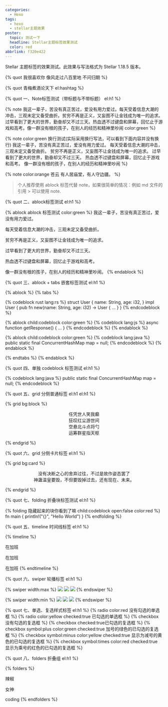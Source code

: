 ```yaml
---
categories:
  - Hexo
tags:
  - hexo
  - stellar主题效果
poster:
  topic: 测试一下
  headline: Stellar主题标签效果测试
  color: red
abbrlink: f320e422
---
```


Stellar 主题标签的效果测试。此效果与写法格式为 Stellar 1.18.5  版本。

<!-- more -->

{% quot 我很喜欢你 像风走过八百里地 不问归期 %}

{% quot 青梅煮酒论天下 el:hashtag %}

{% quot 一、Note标签测试（带标题与不带标题） el:h1 %}

{% note 我这一辈子，苦没有真正苦过，爱没有用力爱过。每天受着信息大潮的冲击，三观未定又备受曲折。贫穷不再是正义，又妄图不让金钱成为唯一的追求。过早看到了更大的世界，勤奋却又不过三天。热血透不过键盘和屏幕，回忆止于游戏和高考。像一群没有根的孩子，在别人的经历和精神里吵闹 color:green %}

{% note color:green 换行测试(实际采用换行写法，可以看到下面内容并没有换行) 
我这一辈子，苦没有真正苦过，爱没有用力爱过。
每天受着信息大潮的冲击，三观未定又备受曲折。
贫穷不再是正义，又妄图不让金钱成为唯一的追求。
过早看到了更大的世界，勤奋却又不过三天。
热血透不过键盘和屏幕，回忆止于游戏和高考。
像一群没有根的孩子，在别人的经历和精神里吵闹 %}

{% note color:orange 苍云 有人居庙堂，有人守边疆。 %}

> 个人推荐使用 ablock 标签代替 note，如果很简单的情况：例如 md 文件的引用 > 可以使用 note.

{% quot 二、ablock标签测试 el:h1 %}

{% ablock ablock 标签测试 color:green %}
我这一辈子，苦没有真正苦过，爱没有用力爱过。

每天受着信息大潮的冲击，三观未定又备受曲折。

贫穷不再是正义，又妄图不让金钱成为唯一的追求。

过早看到了更大的世界，勤奋却又不过三天。

热血透不过键盘和屏幕，回忆止于游戏和高考。

像一群没有根的孩子，在别人的经历和精神里吵闹。
{% endablock %}

{% quot 三、ablock + tabs 嵌套标签测试 el:h1 %}

{% ablock %}
{% tabs %}
<!-- tab 代码 -->
{% codeblock rust lang:rs %}
struct User {
    name: String,
    age: i32,
}
impl User {
    pub fn new(name: String, age: i32) -> User {
        ...
    }
}
{% endcodeblock %}

<!-- tab 彩色代码块 -->

{% ablock child:codeblock color:green %}
{% codeblock lang:js %}
async function getResponse() {
    ...
}
{% endcodeblock %}
{% endablock %}

{% ablock child:codeblock color:green %}
{% codeblock lang:java %}
public static final ConcurrentHashMap map = null;
{% endcodeblock %}
{% endablock %}

{% endtabs %}
{% endablock %}

{% quot 四、单独 codeblock 标签测试 el:h1 %}

{% codeblock lang:java %}
public static final ConcurrentHashMap map = null;
{% endcodeblock %}

{% quot 五、grid 分侧普通标签 el:h1 el:h1 %}

{% grid bg:block %}

<!-- cell left -->
<center>任凭世人笑我癫</center>
<center>狂叹红尘游世间</center>

<!-- cell right -->

<center>空悬北斗点将勺</center>
<center>运筹群星指天枢</center>

{% endgrid %}


{% quot 六、grid 分侧卡片标签 el:h1 %}

{% grid bg:card %}

<!-- cell left -->

<center>没有决断之心的舍弃过往，不过是故作姿态罢了</center>

<!-- cell right -->

<center>神蛊温皇要毁，不但要毁掉过去，还有现在、未来。</center>

{% endgrid %}

{% quot 七、folding 折叠块标签测试 el:h1 %}

{% folding 隐藏起来的块你看到了嘛 child:codeblock open:false color:red %}
fn main {
    println!("{}", "Hello World")
}
{% endfolding %}

{% quot 五、timeline 时间线标签 el:h1 %}

{% timeline %}
<!-- node 2022 年 10 月 28 日 -->
在加班
<!-- node 2022 年 10 月 29 日 -->
在加班
<!-- node 2022 年 10 月 30 日 -->
在加班
{% endtimeline %}

{% quot 六、swiper 轮播标签 el:h1 %}

{% swiper width:max %}
![](https://fastly.jsdelivr.net/gh/cdn-x/wiki@1.0.2/prohud/screenshot11.png)
![](https://fastly.jsdelivr.net/gh/cdn-x/wiki@1.0.2/prohud/screenshot12.png)
![](https://fastly.jsdelivr.net/gh/cdn-x/wiki@1.0.2/prohud/screenshot13.png)
{% endswiper %}

{% swiper width:min %}
![](https://fastly.jsdelivr.net/gh/cdn-x/wiki@1.0.2/prohud/screenshot11.png)
![](https://fastly.jsdelivr.net/gh/cdn-x/wiki@1.0.2/prohud/screenshot12.png)
![](https://fastly.jsdelivr.net/gh/cdn-x/wiki@1.0.2/prohud/screenshot13.png)
{% endswiper %}

{% quot 七、单选、复选样式标签 el:h1 %}
{% radio color:red 没有勾选的单选框 %}
{% radio color:yellow checked:true 已勾选的单选框 %}
{% checkbox 没有勾选的复选框 %}
{% checkbox checked:true已勾选的复选框 %}
{% checkbox symbol:plus color:green checked:true 加号的绿色的已勾选的复选框 %}
{% checkbox symbol:minus color:yellow checked:true 显示为减号的黄色的已勾选的复选框 %}
{% checkbox symbol:times color:red checked:true 显示为乘号的红色的已勾选的复选框 %}

{% quot 八、folders 折叠组 el:h1 %}

{% folders %}
<!-- folder 你最喜欢的食物 -->
辣椒
<!-- folder 你最喜欢的人 -->
女神
<!-- folder 你最喜欢的事 -->
coding
{% endfolders %}
